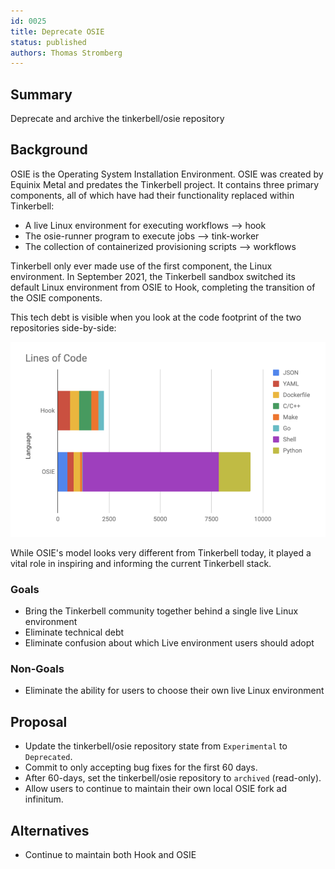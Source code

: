 ```yaml
---
id: 0025
title: Deprecate OSIE
status: published
authors: Thomas Stromberg
---
```


## Summary

Deprecate and archive the tinkerbell/osie repository

## Background

OSIE is the Operating System Installation Environment. OSIE was created by
Equinix Metal and predates the Tinkerbell project. It contains three primary components,
all of which have had their functionality replaced within Tinkerbell:

* A live Linux environment for executing workflows ⟶ hook
* The osie-runner program to execute jobs ⟶ tink-worker
* The collection of containerized provisioning scripts ⟶ workflows

Tinkerbell only ever made use of the first component, the Linux environment.
In September 2021, the Tinkerbell sandbox switched its default Linux environment
from OSIE to Hook, completing the transition of the OSIE components.

This tech debt is visible when you look at the code footprint of the two repositories
side-by-side:

![code size chart](chart.png "code size chart")

While OSIE's model looks very different from Tinkerbell today, it played a vital
role in inspiring and informing the current Tinkerbell stack.

### Goals

* Bring the Tinkerbell community together behind a single live Linux environment
* Eliminate technical debt
* Eliminate confusion about which Live environment users should adopt

### Non-Goals

* Eliminate the ability for users to choose their own live Linux environment

## Proposal

* Update the tinkerbell/osie repository state from `Experimental` to `Deprecated`.
* Commit to only accepting bug fixes for the first 60 days.
* After 60-days, set the tinkerbell/osie repository to `archived` (read-only).
* Allow users to continue to maintain their own local OSIE fork ad infinitum.

## Alternatives

* Continue to maintain both Hook and OSIE
